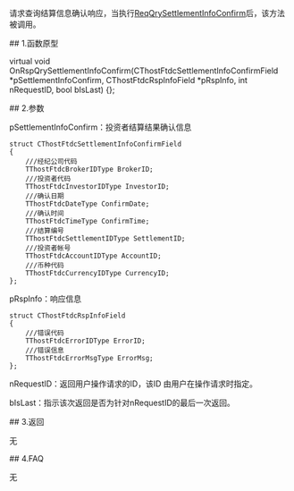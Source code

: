 <p>请求查询结算信息确认响应，当执行<a href="../../CTHOSTFTDCTRADERSPI/REQQRYSETTLEMENTINFOCONFIRM/">ReqQrySettlementInfoConfirm</a>后，该方法被调用。</p>
<span class="anchor" id="db78f9bd-a599-42d8-8a5c-c99796a2fcff"></span>
## 1.函数原型
<p>virtual void OnRspQrySettlementInfoConfirm(CThostFtdcSettlementInfoConfirmField *pSettlementInfoConfirm, CThostFtdcRspInfoField *pRspInfo, int nRequestID, bool bIsLast) {};</p>
<span class="anchor" id="67900383-7800-4ee7-87f2-0dd54adaf676"></span>
## 2.参数
<p>pSettlementInfoConfirm：投资者结算结果确认信息</p>
<pre><code>struct CThostFtdcSettlementInfoConfirmField
{
    ///经纪公司代码
    TThostFtdcBrokerIDType BrokerID;
    ///投资者代码
    TThostFtdcInvestorIDType InvestorID;
    ///确认日期
    TThostFtdcDateType ConfirmDate;
    ///确认时间
    TThostFtdcTimeType ConfirmTime;
    ///结算编号
    TThostFtdcSettlementIDType SettlementID;
    ///投资者帐号
    TThostFtdcAccountIDType AccountID;
    ///币种代码
    TThostFtdcCurrencyIDType CurrencyID;
};
</code></pre>
<p>pRspInfo：响应信息</p>
<pre><code>struct CThostFtdcRspInfoField
{
    ///错误代码
    TThostFtdcErrorIDType ErrorID;
    ///错误信息
    TThostFtdcErrorMsgType ErrorMsg;
};
</code></pre>
<p>nRequestID：返回用户操作请求的ID，该ID 由用户在操作请求时指定。</p>
<p>bIsLast：指示该次返回是否为针对nRequestID的最后一次返回。</p>
<span class="anchor" id="1556acaa-6868-41bb-b42f-4ce2ffb8d7b6"></span>
## 3.返回
<p>无</p>
<span class="anchor" id="ab0b5559-8530-4612-9a5b-3f0732c83e74"></span>
## 4.FAQ
<p>无</p>
